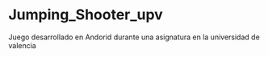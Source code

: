 # Jumping_Shooter_upv
Juego desarrollado en Andorid durante una asignatura en la universidad de valencia
